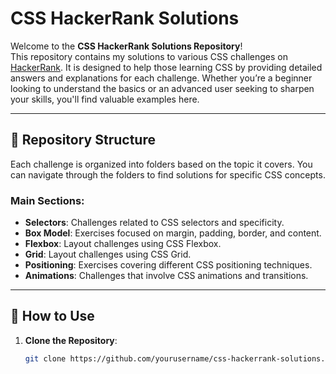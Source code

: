 # CSS HackerRank Solutions

Welcome to the **CSS HackerRank Solutions Repository**!  
This repository contains my solutions to various CSS challenges on [HackerRank](https://www.hackerrank.com). It is designed to help those learning CSS by providing detailed answers and explanations for each challenge. Whether you’re a beginner looking to understand the basics or an advanced user seeking to sharpen your skills, you'll find valuable examples here.

---

## 📂 Repository Structure

Each challenge is organized into folders based on the topic it covers. You can navigate through the folders to find solutions for specific CSS concepts.

### Main Sections:
- **Selectors**: Challenges related to CSS selectors and specificity.
- **Box Model**: Exercises focused on margin, padding, border, and content.
- **Flexbox**: Layout challenges using CSS Flexbox.
- **Grid**: Layout challenges using CSS Grid.
- **Positioning**: Exercises covering different CSS positioning techniques.
- **Animations**: Challenges that involve CSS animations and transitions.

---

## 🚀 How to Use

1. **Clone the Repository**:
   ```bash
   git clone https://github.com/yourusername/css-hackerrank-solutions.git

